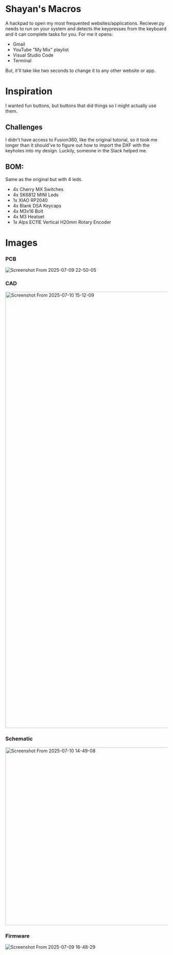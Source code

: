 # Shayan's Macros
A hackpad to open my most frequented websites/applications.
Reciever.py needs to run on your system and detects the keypresses from the keyboard and it can complete tasks for you.
For me it opens:

- Gmail
- YouTube "My Mix" playlist
- Visual Studio Code
- Terminal

But, it'll take like two seconds to change it to any other website or app.

# Inspiration
I wanted fun buttons, but buttons that did things so I might actually use them.

## Challenges

I didn't have access to Fusion360, like the original tutorial, so it took me longer than it should've to figure out how to import the DXF with the keyholes into my design. Luckily, someone in the Slack helped me.


## BOM:

Same as the original but with 4 leds.

-    4x Cherry MX Switches
-    4x SK6812 MINI Leds
-    1x XIAO RP2040
-    4x Blank DSA Keycaps
-    4x M3x16 Bolt
-    4x M3 Heatset
-    1x Alps EC11E Vertical H20mm Rotary Encoder

# Images

### PCB
![Screenshot From 2025-07-09 22-50-05](https://github.com/user-attachments/assets/d1e4a320-3c3a-4ce1-bb35-2c18d65b3cdc)


### CAD
<img width="2159" height="1356" alt="Screenshot From 2025-07-10 15-12-09" src="https://github.com/user-attachments/assets/80ff2aa2-ad56-48bd-bc0b-4c813bfb0017" />


### Schematic
<img width="868" height="553" alt="Screenshot From 2025-07-10 14-49-08" src="https://github.com/user-attachments/assets/22135381-9be3-4346-91eb-6d2f472b2373" />

### Firmware

![Screenshot From 2025-07-09 16-48-29](https://github.com/user-attachments/assets/00bcf8aa-2b19-41c2-b71f-1f35c5523fd7)


